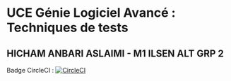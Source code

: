 # UCE Génie Logiciel Avancé : Techniques de tests

## HICHAM ANBARI ASLAIMI - M1 ILSEN ALT GRP 2

Badge CircleCI :
[![CircleCI](https://dl.circleci.com/status-badge/img/gh/hicham-anbari/ceri-m1-techniques-de-test/tree/master.svg?style=svg)](https://dl.circleci.com/status-badge/redirect/gh/hicham-anbari/ceri-m1-techniques-de-test/tree/master)


